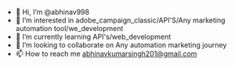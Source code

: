- 👋 Hi, I’m @abhinav998
- 👀 I’m interested in adobe_campaign_classic/API'S/Any marketing automation tool/we_development
- 🌱 I’m currently learning API's/web_development
- 💞️ I’m looking to collaborate on Any automation marketing journey
- 📫 How to reach me abhinavkumarsingh201@gmail.com

<!---
abhinav998/abhinav998 is a ✨ special ✨ repository because its `README.md` (this file) appears on your GitHub profile.
You can click the Preview link to take a look at your changes.
--->
